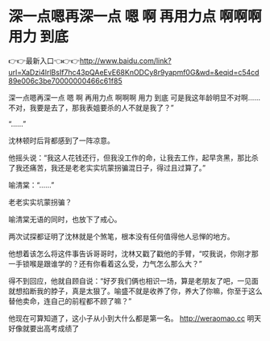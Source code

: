 # 深一点嗯再深一点 嗯 啊 再用力点 啊啊啊 用力 到底

👉👉最新入口👈👉👉http://www.baidu.com/link?url=XaDzi4lrlBsIf7hc43pQAeEvE68KnODCy8r9yapmf0G&wd=&eqid=c54cd89e006c3be70000000466c61f85

深一点嗯再深一点 嗯 啊 再用力点 啊啊啊 用力 到底
可是我这年龄明显不对啊……不对，我要是去了，那我表姐要杀的人不就是我了？”

“……”

沈林顿时后背都感到了一阵凉意。

他摇头说：“我这人花钱还行，但我没工作的命，让我去工作，起早贪黑，那比杀了我还痛苦，我还是老老实实坑蒙拐骗混日子，得过且过算了。”

喻清棠：“……”

老老实实坑蒙拐骗？

喻清棠无语的同时，也放下了戒心。

两次试探都证明了沈林就是个煞笔，根本没有任何值得他人忌惮的地方。

他想着该怎么将这件事告诉哥哥时，沈林又戳了戳他的手臂，“哎我说，你刚才那一手锁喉是跟谁学的？还有你看着这么受，力气怎么那么大？”

得不到回应，他就自顾自说：“好歹我们俩也相识一场，算是老朋友了吧，一见面就想掐断我的脖子，真是太狠了。喻盛不就是收养了你，养大了你嘛，你至于这么替他卖命，连自己的前程都不顾了嘛？”

他现在可算知道了，这小子从小到大什么都是第一名。
http://weraomao.cc
明天好像就要出高考成绩了
